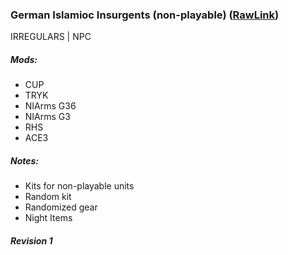 ### German Islamioc Insurgents (non-playable)  ([RawLink](https://raw.githubusercontent.com/reptiloids/Gear_Kits_Collection/master/Irregulars/German%20Islamic%20Insurgents/Kit%20German%20Islamic%20Insurgents.sqf))
IRREGULARS | NPC
<br />
<img src="" />

##### Mods:
- CUP
- TRYK
- NIArms G36
- NIArms G3
- RHS
- ACE3

##### Notes:
- Kits for non-playable units
- Random kit
- Randomized gear
- Night Items

##### Revision 1
